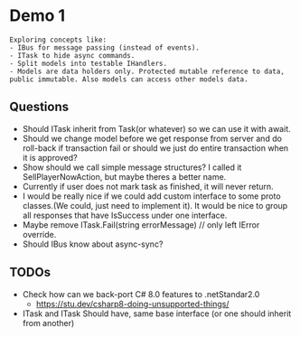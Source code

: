 ﻿# Demo 1

	Exploring concepts like:
	- IBus for message passing (instead of events).
	- ITask to hide async commands.
	- Split models into testable IHandlers.
	- Models are data holders only. Protected mutable reference to data, public immutable. Also models can access other models data.

## Questions
- Should ITask inherit from Task(or whatever) so we can use it with await.
- Should we change model before we get response from server and do roll-back if transaction fail or should we just do entire transaction when it is approved?
- Show should we call simple message structures? I called it SellPlayerNowAction, but maybe theres a better name.
- Currently if user does not mark task as finished, it will never return.
- I would be really nice if we could add custom interface to some proto classes.(We could, just need to implement it). It would be nice to group all responses that have IsSuccess under one interface.
- Maybe remove ITask.Fail(string errorMessage) // only left IError override.
- Should IBus know about async-sync?

## TODOs
- Check how can we back-port C# 8.0 features to .netStandar2.0
	- https://stu.dev/csharp8-doing-unsupported-things/
- ITask and ITask<T> Should have, same base interface (or one should inherit from another)
